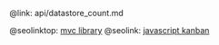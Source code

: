 @link: api/datastore_count.md

@seolinktop: [mvc library](https://webix.com)
@seolink: [javascript kanban](https://webix.com/kanban/)